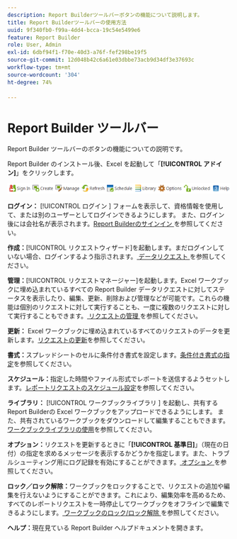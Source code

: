 ```yaml
---
description: Report Builderツールバーボタンの機能について説明します。
title: Report Builderツールバーの使用方法
uuid: 9f340fb0-f99a-4dd4-bcca-19c54e5499e6
feature: Report Builder
role: User, Admin
exl-id: 6dbf94f1-f70e-40d3-a76f-fef298be19f5
source-git-commit: 12d048b42c6a61e03dbbe73acb9d34df3e37693c
workflow-type: tm+mt
source-wordcount: '304'
ht-degree: 74%

---
```


# Report Builder ツールバー

Report Builder ツールバーのボタンの機能についての説明です。

Report Builder のインストール後、Excel を起動して「**[!UICONTROL アドイン]**」をクリックします。

![Report Builder ツールバーアイコン ](assets/report_builder_toolbar.png)

**ログイン：** [!UICONTROL  ログイン ] フォームを表示して、資格情報を使用して、または別のユーザーとしてログインできるようにします。 また、ログイン後には会社名が表示されます。[Report Builderのサインイン ](/help/analyze/legacy-report-builder/setup/login.md) を参照してください。

**作成：**[!UICONTROL リクエストウィザード]を起動します。まだログインしていない場合、ログインするよう指示されます。[ データリクエスト ](/help/analyze/legacy-report-builder/data-requests/data-requests.md) を参照してください。

**管理：**[!UICONTROL リクエストマネージャー]を起動します。Excel ワークブックに埋め込まれているすべての Report Builder データリクエストに対してステータスを表示したり、編集、更新、削除および管理などが可能です。これらの機能は個別のリクエストに対して実行することも、一度に複数のリクエストに対して実行することもできます。[ リクエストの管理 ](/help/analyze/legacy-report-builder/manage-requests/r-arb-manage-requests.md) を参照してください。

**更新：** Excel ワークブックに埋め込まれているすべてのリクエストのデータを更新します。[リクエストの更新](/help/analyze/legacy-report-builder/manage-requests/t-refresh-a-request.md)を参照してください。

**書式：**&#x200B;スプレッドシートのセルに条件付き書式を設定します。[条件付き書式の指定](/help/analyze/legacy-report-builder/manage-requests/specify-conditional-formatting.md)を参照してください。

**スケジュール：**&#x200B;指定した時間やファイル形式でレポートを送信するようセットします。[レポートリクエストのスケジュール設定](/help/analyze/legacy-report-builder/schedule-report-requests.md)を参照してください。

**ライブラリ：** [!UICONTROL  ワークブックライブラリ ] を起動し、共有するReport Builderの Excel ワークブックをアップロードできるようにします。 また、共有されているワークブックをダウンロードして編集することもできます。[ワークブックライブラリの使用](/help/analyze/legacy-report-builder/workbook-library/t-upload-a-workbook.md)を参照してください。

**オプション：**&#x200B;リクエストを更新するときに「**[!UICONTROL 基準日]**」（現在の日付）の指定を求めるメッセージを表示するかどうかを指定します。また、トラブルシューティング用にログ記録を有効にすることができます。[ オプション ](/help/analyze/legacy-report-builder/options.md) を参照してください。

**ロック／ロック解除：**&#x200B;ワークブックをロックすることで、リクエストの追加や編集を行えないようにすることができます。これにより、編集効率を高めるため、すべてのレポートリクエストを一時停止してワークブックをオフラインで編集できるようにします。[ ワークブックのロック/ロック解除 ](/help/analyze/legacy-report-builder/workbook-library/protect-wb.md) を参照してください。

**ヘルプ：**&#x200B;現在見ている Report Builder ヘルプドキュメントを開きます。
